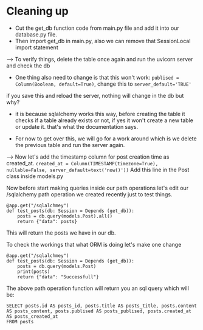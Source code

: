 # Cleaning up 
- Cut the get_db function code from main.py file and add it into our database.py file.
- Then import get_db in main.py, also we can remove that SessionLocal import statement

--> To verify things, delete the table once again and run the uvicorn server and check the db

- One thing also need to change is that this won't work: `publised = Column(Boolean, default=True)`, change this to `server_default='TRUE'`

if you save this and reload the server, nothing will change in the db but why?
- it is because sqlalchemy works this way, before creating the table it checks if a table already exists or not, if yes it won't create a new table or update it. that's what the documentation says.

- For now to get over this, we will go for a work around which is we delete the previous table and run the server again.

--> Now let's add the timestamp column for post creation time as created_at.
`
created_at = Column(TIMESTAMP(timezone=True), nullable=False, server_default=text('now()'))
`
Add this line in the Post class inside models.py

Now before start making queries inside our path operations let's edit our /sqlalchemy path operation we created recently just to test things.

```
@app.get("/sqlalchmey")
def test_posts(db: Session = Depends (get_db)):
    posts = db.query(models.Post).all()
    return {"data": posts}
```
This will return the posts we have in our db.

To check the workings that what ORM is doing let's make one change

```
@app.get("/sqlalchmey")
def test_posts(db: Session = Depends (get_db)):
    posts = db.query(models.Post)
    print(posts)
    return {"data": "Successfull"}
```

The above path operation function will return you an sql query which will be:

```
SELECT posts.id AS posts_id, posts.title AS posts_title, posts.content AS posts_content, posts.publised AS posts_publised, posts.created_at AS posts_created_at 
FROM posts
```